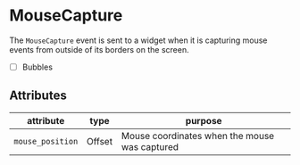 # MouseCapture

The `MouseCapture` event is sent to a widget when it is capturing mouse events from outside of its borders on the screen.

- [ ] Bubbles

## Attributes

| attribute        | type   | purpose                                       |
| ---------------- | ------ | --------------------------------------------- |
| `mouse_position` | Offset | Mouse coordinates when the mouse was captured |
